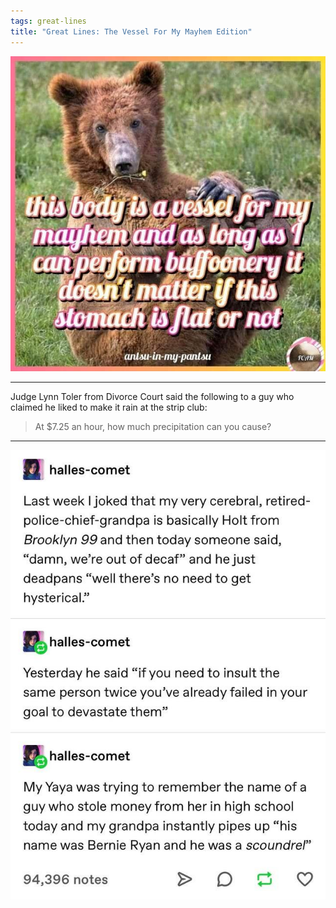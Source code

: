 ```yaml
---
tags: great-lines
title: "Great Lines: The Vessel For My Mayhem Edition"
---
```


![bodyvessel](https://raw.githubusercontent.com/muneer78/muneer78.github.io/master/images/bodyvessel.jpg)
___

Judge Lynn Toler from Divorce Court said the following to a guy who claimed he liked to make it rain at the strip club:

> At $7.25 an hour, how much precipitation can you cause?
___

![grandpa](https://raw.githubusercontent.com/muneer78/muneer78.github.io/master/images/grandpa.jpg)
